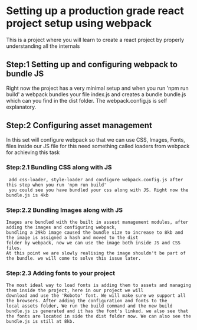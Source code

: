 # Setting up a production grade react project setup using webpack
This is a project where you will learn to create a react project by properly
understanding all the internals
## Step:1 Setting up and configuring webpack to bundle JS
 Right now the project has a very minimal setup and when you run 'npm run build'
 a webpack bundles your file index.js and creates a bundle bundle.js which can you find 
 in the dist folder. The webpack.config.js is self explanatory.
## Step:2 Configuring asset management 
  In this set will configure webpack so that we can use CSS, Images, Fonts, files inside our JS file
  for this need something called loaders from webpack for achieving this task
### Step:2.1 Bundling CSS along with JS
     add css-loader, style-loader and configure webpack.config.js after this step when you run 'npm run build'
     you could see you have bundled your css along with JS. Right now the bundle.js is 4kb
### Step:2.2 Bundling Images along with JS
    Images are bundled with the built in assest management modules, after adding the images and configuring webpack,
    bundling a 29kb image caused the bundle size to increase to 8kb and the image is assigned a hash and moved to the dist 
    folder by webpack, now we can use the image both inside JS and CSS files.
    At this point we are slowly realising the image shouldn't be part of the bundle. we will come to solve this issue later.
### Step:2.3 Adding fonts to your project
    The most ideal way to load fonts is adding them to assets and managing them inside the project, here in our project we will 
    download and use the 'Roboto' font. We will make sure we support all the browsers. After adding the configuration and fonts to the
    local assets folder, We run the build command and the new build bundle.js is generated and it has the font's linked. we also see that 
    the fonts are located in side the dist folder now. We can also see the bundle.js is still at 8kb.